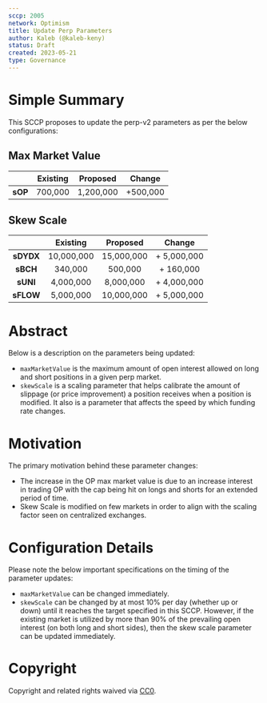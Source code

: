 ```yaml
---
sccp: 2005
network: Optimism
title: Update Perp Parameters
author: Kaleb (@kaleb-keny)
status: Draft
created: 2023-05-21
type: Governance
---
```


# Simple Summary

This SCCP proposes to update the perp-v2 parameters as per the below configurations:

## Max Market Value

|            | **Existing** | **Proposed** |  **Change** |
|:----------:|:------------:|:------------:|:-----------:|
|  **sOP**   |    700,000   |    1,200,000 |   +500,000  |

## Skew Scale

|              | **Existing** |  **Proposed** |    **Change**    |
|:------------:|:------------:|:-------------:|:----------------:|
|   **sDYDX**  |  10,000,000  |    15,000,000 |      + 5,000,000 |
|   **sBCH**   |  340,000     |    500,000    |      + 160,000   |
|   **sUNI**   | 4,000,000    |    8,000,000  |      + 4,000,000 |
|   **sFLOW**  | 5,000,000    |    10,000,000 |      + 5,000,000 |


# Abstract

Below is a description on the parameters being updated:
- `maxMarketValue` is the maximum amount of open interest allowed on long and short positions in a given perp market.
- `skewScale` is a scaling parameter that helps calibrate the amount of slippage (or price improvement) a position receives when a position is modified. It also is a parameter that affects the speed by which funding rate changes.

# Motivation

The primary motivation behind these parameter changes:
- The increase in the OP max market value is due to an increase interest in trading OP with the cap being hit on longs and shorts for an extended period of time.
- Skew Scale is modified on few markets in order to align with the scaling factor seen on centralized exchanges.

# Configuration Details

Please note the below important specifications on the timing of the parameter updates:
- `maxMarketValue` can be changed immediately.
- `skewScale` can be changed by at most 10% per day (whether up or down) until it reaches the target specified in this SCCP. However, if the existing market is utilized by more than 90% of the prevailing open interest (on both long and short sides), then the skew scale parameter can be updated immediately.

# Copyright

Copyright and related rights waived via [CC0](https://creativecommons.org/publicdomain/zero/1.0/).
